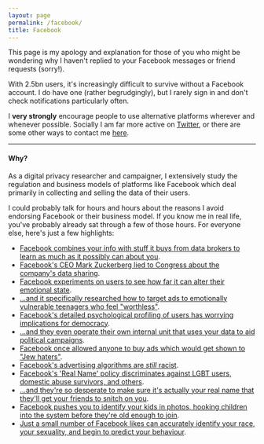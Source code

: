 ```yaml
---
layout: page
permalink: /facebook/
title: Facebook
---
```

This page is my apology and explanation for those of you who might be wondering why I haven't replied to your Facebook messages or friend requests (sorry!).

With 2.5bn users, it's increasingly difficult to survive without a Facebook account. I do have one (rather begrudgingly), but I rarely sign in and don't check notifications particularly often.

I **very strongly** encourage people to use alternative platforms wherever and whenever possible. Socially I am far more active on [Twitter](https://twitter.com/ajhdock), or there are some other ways to contact me [here](/).

***
#### Why?
As a digital privacy researcher and campaigner, I extensively study the regulation and business models of platforms like Facebook which deal primarily in collecting and selling the data of their users.

I could probably talk for hours and hours about the reasons I avoid endorsing Facebook or their business model. If you know me in real life, you've probably already sat through a few of those hours. For everyone else, here's just a few highlights:
* [Facebook combines your info with stuff it buys from data brokers to learn as much as it possibly can about you](https://www.propublica.org/article/facebook-doesnt-tell-users-everything-it-really-knows-about-them).
* [Facebook's CEO Mark Zuckerberg lied to Congress about the company's data sharing](https://www.nytimes.com/interactive/2018/06/03/technology/facebook-device-partners-users-friends-data.html).
* [Facebook experiments on users to see how far it can alter their emotional state](https://www.theguardian.com/technology/2014/jun/29/facebook-users-emotions-news-feeds).
* [...and it specifically researched how to target ads to emotionally vulnerable teenagers who feel "worthless"](https://arstechnica.com/information-technology/2017/05/facebook-helped-advertisers-target-teens-who-feel-worthless/).
* [Facebook's detailed psychological profiling of users has worrying implications for democracy](https://theconversation.com/facebook-is-killing-democracy-with-its-personality-profiling-data-93611).
* [...and they even operate their own internal unit that uses your data to aid political campaigns](https://www.bloomberg.com/news/features/2017-12-21/inside-the-facebook-team-helping-regimes-that-reach-out-and-crack-down).
* [Facebook once allowed anyone to buy ads which would get shown to "Jew haters"](https://theintercept.com/2018/11/02/facebook-ads-white-supremacy-pittsburgh-shooting/).
* [Facebook's advertising algorithms are *still* racist](https://theintercept.com/2019/04/03/facebook-ad-algorithm-race-gender/).
* [Facebook's 'Real Name' policy discriminates against LGBT users, domestic abuse survivors, and others](https://www.engadget.com/2015/06/25/women-lgbt-safety-facebook-policy/).
* [...and they're so desperate to make sure it's actually your real name that they'll get your friends to snitch on you](https://www.digitaltrends.com/social-media/facebook-snitch-on-friends-that-arent-using-real-names/).
* [Facebook pushes you to identify your kids in photos, hooking children into the system before they're old enough to join](https://techcrunch.com/2015/03/31/step-1-identify-baby-photo-step-2-hide-baby-photos/).
* [Just a small number of Facebook likes can accurately identify your race, your sexuality, and begin to predict your behaviour](https://doi.org/10.1073/pnas.1218772110).